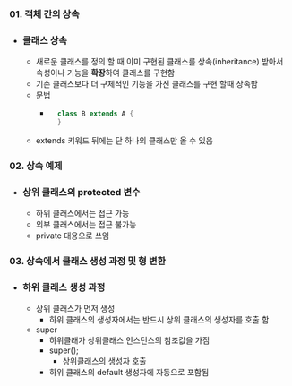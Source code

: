 ### 01. 객체 간의 상속
- ### 클래스 상속
    - 새로운 클래스를 정의 할 때 이미 구현된 클래스를 상속(inheritance) 받아서 속성이나 기능을 **확장**하여 클래스를 구현함
    - 기존 클래스보다 더 구체적인 기능을 가진 클래스를 구현 할때 상속함
    - 문법
        - ``` java
            class B extends A {
            }
            ```
    - extends 키워드 뒤에는 단 하나의 클래스만 올 수 있음

### 02. 상속 예제
- ### 상위 클래스의 protected 변수
    - 하위 클래스에서는 접근 가능 
    - 외부 클래스에서는 접근 불가능
    - private 대용으로 쓰임

### 03. 상속에서 클래스 생성 과정 및 형 변환
- ### 하위 클래스 생성 과정
    - 상위 클래스가 먼저 생성
        - 하위 클래스의 생성자에서는 반드시 상위 클래스의 생성자를 호출 함
    - super
        - 하위클래가 상위클래스 인스턴스의 참조값을 가짐
        - super();
            - 상위클래스의 생성자 호출
        - 하위 클래스의 default 생성자에 자동으로 포함됨
